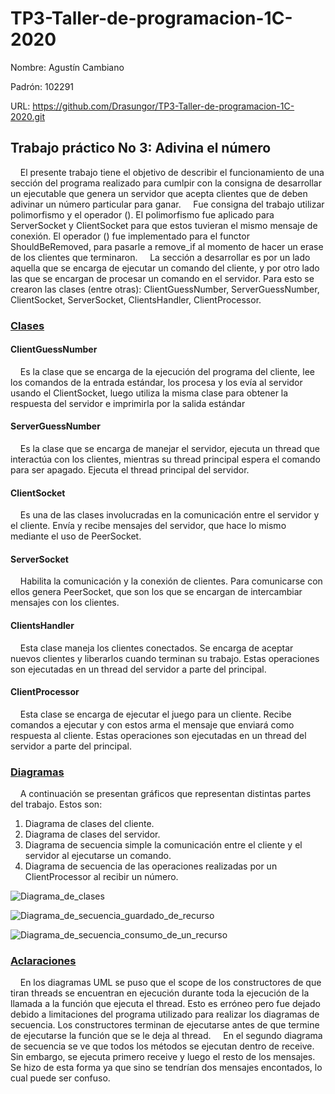 # TP3-Taller-de-programacion-1C-2020

Nombre: Agustín Cambiano

Padrón: 102291

URL: https://github.com/Drasungor/TP3-Taller-de-programacion-1C-2020.git


## Trabajo práctico No 3: Adivina el número

&nbsp;&nbsp;&nbsp;&nbsp;El presente trabajo tiene el objetivo de describir el
funcionamiento de una sección del programa realizado para cumlpir con la
consigna de desarrollar un ejecutable que
genera un servidor que acepta clientes que de deben adivinar un número
particular para ganar.
&nbsp;&nbsp;&nbsp;&nbsp;Fue consigna del trabajo utilizar polimorfismo y el
operador (). El polimorfismo fue aplicado para ServerSocket y ClientSocket
para que estos tuvieran el mismo mensaje de conexión. El operador () fue
implementado para el functor ShouldBeRemoved, para pasarle a remove_if
al momento de hacer un erase de los clientes que terminaron.
&nbsp;&nbsp;&nbsp;&nbsp;La sección a desarrollar es por un lado aquella que
se encarga de ejecutar un comando del cliente, y por otro lado las que se
encargan de procesar un comando en el servidor. Para esto se crearon las
clases (entre otras): ClientGuessNumber, ServerGuessNumber, ClientSocket,
ServerSocket, ClientsHandler, ClientProcessor.

### <ins>Clases</ins>

#### ClientGuessNumber
&nbsp;&nbsp;&nbsp;&nbsp;Es la clase que se encarga de la ejecución del
programa del cliente, lee los comandos de la entrada estándar, los procesa
y los evía al servidor usando el ClientSocket, luego utiliza la misma clase
para obtener la respuesta del servidor e imprimirla por la salida estándar

#### ServerGuessNumber
&nbsp;&nbsp;&nbsp;&nbsp;Es la clase que se encarga de manejar el servidor,
ejecuta un thread que interactúa con los clientes, mientras su thread principal
espera el comando para ser apagado. Ejecuta el thread principal del servidor.

#### ClientSocket
&nbsp;&nbsp;&nbsp;&nbsp;Es una de las clases involucradas en la comunicación
entre el servidor y el cliente. Envía y recibe mensajes del servidor, que hace
lo mismo mediante el uso de PeerSocket.

#### ServerSocket
&nbsp;&nbsp;&nbsp;&nbsp;Habilita la comunicación y la conexión de clientes.
Para comunicarse con ellos genera PeerSocket, que son los que se encargan de
intercambiar mensajes con los clientes.

#### ClientsHandler
&nbsp;&nbsp;&nbsp;&nbsp;Esta clase maneja los clientes conectados. Se encarga
de aceptar nuevos clientes y liberarlos cuando terminan su trabajo. Estas
operaciones son ejecutadas en un thread del servidor a parte del principal.

#### ClientProcessor
&nbsp;&nbsp;&nbsp;&nbsp;Esta clase se encarga de ejecutar el juego para un
cliente. Recibe comandos a ejecutar y con estos arma el mensaje que enviará
como respuesta al cliente. Estas operaciones son ejecutadas en un thread del
servidor a parte del principal.

### <ins>Diagramas</ins>

&nbsp;&nbsp;&nbsp;&nbsp;A continuación se presentan gráficos que representan
distintas partes del trabajo. Estos son:

1. Diagrama de clases del cliente.
2. Diagrama de clases del servidor.
3. Diagrama de secuencia simple la comunicación entre el cliente y el servidor
   al ejecutarse un comando.
4. Diagrama de secuencia de las operaciones realizadas por un ClientProcessor
   al recibir un número.

![Diagrama_de_clases](/imgs/Diagrama_de_clases.png)

![Diagrama_de_secuencia_guardado_de_recurso](/imgs/Guardado_de_recurso.png)

![Diagrama_de_secuencia_consumo_de_un_recurso](/imgs/Consumo_de_recurso.png)

### <ins>Aclaraciones</ins>

&nbsp;&nbsp;&nbsp;&nbsp;En los diagramas UML se puso que el scope de los
constructores de que tiran threads se encuentran en ejecución durante toda
la ejecución de la llamada a la función que ejecuta el thread. Esto es
erróneo pero fue dejado debido a limitaciones del programa utilizado
para realizar los diagramas de secuencia. Los constructores terminan de
ejecutarse antes de que termine de ejecutarse la función que se le deja al
thread.
&nbsp;&nbsp;&nbsp;&nbsp;En el segundo diagrama de secuencia se ve que todos
los métodos se ejecutan dentro de receive. Sin embargo, se ejecuta primero
receive y luego el resto de los mensajes. Se hizo de esta forma ya que
sino se tendrían dos mensajes encontados, lo cual puede ser confuso.
